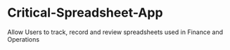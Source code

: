 # Critical-Spreadsheet-App
Allow Users to track, record and review spreadsheets used in Finance and Operations
